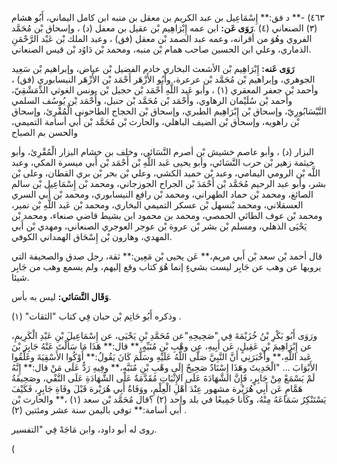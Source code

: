 ٤٦٣) -** د فق:** إِسْمَاعِيل بن عبد الكريم بن معقل بن منبه ابن كامل اليماني، أَبُو هشام (٣) الصنعاني (٤) .**رَوَى عَن:** ابن عمه إِبْرَاهِيم بْن عقيل بن معفل (د) ، وإسحاق بْن مُحَمَّد الفروي وهُوَ من أقرانه، وعمه عبد الصمد بْن معقل (فق) ، وعبد الملك بْن عَبْد الرَّحْمَنِ الذماري، وعلي ابن الحسين صاحب همام بْن منبه، ومحمد بْن دَاوُد بْن قيس الصنعاني.

**رَوَى عَنه:** إِبْرَاهِيم بْن الأشعث البخاري خادم الفضيل بْن عياض، وإبراهيم بْن سَعِيد الجوهري، وإبراهيم بْن مُحَمَّد بْن عرعرة، وأَبُو الأَزْهَر أَحْمَد بْن الأَزْهَر النيسابوري (فق) ، وأحمد بْن جعفر المعقري (١) ، وأبو عَبد اللَّهِ أَحْمَد بْن حجيل بْن يونس الغوثي الدِّمَشْقِيّ، وأحمد بْن سُلَيْمان الرهاوي، وأَحْمَد بْن مُحَمَّد بْن حنبل، وأَحْمَد بْن يُوسُف السلمي النَّيْسَابُورِيّ، وإسحاق بْن إِبْرَاهِيم الطبري، وإسحاق بْن الحجاج الطاحونى الْمُقْرِئ، وإسحاق بْن راهويه، وإسحاق بْن الضيف الباهلي، والحارث بْن مُحَمَّد بْن أَبي أسامة التميمي، والحسن بم الصباح

البزار (د) ، وأبو عاصم خشيش بْن أصرم النَّسَائي، وخلف بن خشام البزار الْمُقْرِئ، وأبو خيثمة زهير بْن حرب النَّسَائي، وأبو يحيى عَبد اللَّهِ بْن أَحْمَد بْن أَبي ميسرة المكي، وعبد اللَّه بْن الرومي اليمامي، وعبد بْن حميد الكشي، وعلي بْن بحر بْن بري القطان، وعلى بْن بشر، وأبو عبد الرحيم مُحَمَّد بْن أَحْمَدَ بْن الجراح الجوزجاني، ومحمد بْن إِسْمَاعِيل بْن سالم الصائغ، ومحمد بْن حماد الطهراني، ومحمد بْن رافع النيسابوري، ومحمد بْن أَبي السري العسقلاني، ومحمد بْنسهل بْن عسكر التميمي البخاري، ومحمد بْن عَبد اللَّهِ بْن نمير، ومحمد بْن عوف الطائي الحمصي، ومحمد بن محمود ابن بشيط قاضي صنعاء، ومحمد بْن يَحْيَى الذهلي، ومسلم بْن بشر بْن عروة بْن عوجر العوجري الصنعاني، ومهدي بْن أَبي المهدي، وهارون بْن إِسْحَاق الهمداني الكوفي.

قال أحمد بْن سعد بْن أَبي مريم،** عَن يحيى بْن مَعِين:** ثقة، رجل صدق والصحيفة التي يرويها عن وهب عن جَابِر ليست بشيءٍ إنما هُوَ كتاب وقع إليهم، ولم يسمع وهب من جَابِر شيئا.

**وَقَال النَّسَائي:** ليس به بأس.

وذكره أَبُو حَاتِم بْن حبان فِي كتاب "الثقات" (١) .

ورَوَى أَبُو بَكْرِ بْنُ خُزَيْمَةَ فِي "صَحِيحِهِ"عن مُحَمَّدِ بْنِ يَحْيَى، عن إِسْمَاعِيلَ بْنِ عَبْدِ الْكَرِيمِ، عن إِبْرَاهِيمَ بْنِ عَقِيلٍ، عَن أَبِيهِ، عن وهْبِ بْنِ مُنَبِّهٍ،** قال:** هَذَا مَا سَأَلْتَ عَنْهُ جَابِرَ بْنَ عَبد اللَّهِ،** وأَخْبَرَنِي أَنَّ النَّبِيَّ صَلَّى اللَّهُ عَلَيْهِ وسَلَّمَ كَانَ يَقُولُ:** أَوْكُوا الأَسْقِيَةَ وغَلِّقُوا الأَبْوَابَ ... "الْحَدِيثَ وهَذَا إِسْنَادٌ صَحِيحٌ إِلَى وهْبِ بْنِ مُنَبَّهٍ،** وفِيهِ رَدُّ عَلَى مَنْ قال:** إِنَّهُ لَمْ يَسْمَعْ مِنْ جَابِرٍ، فَإِنَّ الشَّهَادَةَ عَلَى الإِثْبَاتِ مُقَدَّمَةٌ عَلَى الشَّهَادَةِ عَلَى النَّفْي، وصَحِيفَةُ هَمَّامٍ عَن أَبِي هُرَيْرة مشهور عِنْدَ أَهْلِ الْعِلْمِ، ووَفَاةُ أَبِي هُرَيْرة قَبْلَ وفَاةِ جَابِرٍ، فَكَيْفَ يَسْتَنْكِرُ سَمَاعَهُ مِنْهُ، وكَأنا جَمِيعًا في بلد واحد (٢) ؟قال مُحَمَّد بْن سعد (١) ،** والحارث بْن أَبي أسامة:** توفي باليمن سنة عشر ومئتين (٢) .

روى له أبو داود، وابن مَاجَهْ فِي "التفسير.

(
